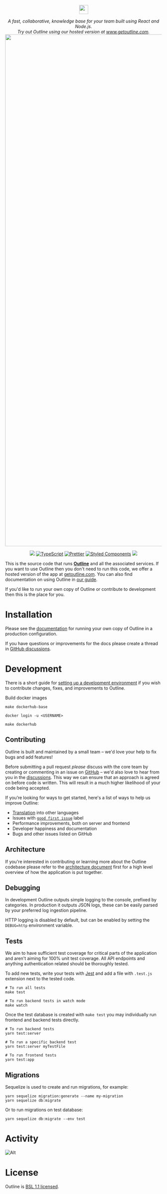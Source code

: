 <p align="center">
  <img src="https://user-images.githubusercontent.com/31465/34380645-bd67f474-eb0b-11e7-8d03-0151c1730654.png" height="29" />
</p>
<p align="center">
  <i>A fast, collaborative, knowledge base for your team built using React and Node.js.<br/>Try out Outline using our hosted version at <a href="https://www.getoutline.com">www.getoutline.com</a>.</i>
  <br/>
  <img width="1640" alt="screenshot" src="https://user-images.githubusercontent.com/380914/110356468-26374600-7fef-11eb-9f6a-f2cc2c8c6590.png">
</p>
<p align="center">
  <a href="https://circleci.com/gh/outline/outline" rel="nofollow"><img src="https://circleci.com/gh/outline/outline.svg?style=shield"></a>
  <a href="http://www.typescriptlang.org" rel="nofollow"><img src="https://img.shields.io/badge/%3C%2F%3E-TypeScript-%230074c1.svg" alt="TypeScript"></a>
  <a href="https://github.com/prettier/prettier"><img src="https://img.shields.io/badge/code_style-prettier-ff69b4.svg?style=flat" alt="Prettier"></a>
  <a href="https://github.com/styled-components/styled-components"><img src="https://img.shields.io/badge/style-%F0%9F%92%85%20styled--components-orange.svg" alt="Styled Components"></a>
  <a href="https://translate.getoutline.com/project/outline" alt="Localized"><img src="https://badges.crowdin.net/outline/localized.svg"></a>
</p>

This is the source code that runs [**Outline**](https://www.getoutline.com) and all the associated services. If you want to use Outline then you don't need to run this code, we offer a hosted version of the app at [getoutline.com](https://www.getoutline.com). You can also find documentation on using Outline in [our guide](https://docs.getoutline.com/s/guide).

If you'd like to run your own copy of Outline or contribute to development then this is the place for you.

# Installation

Please see the [documentation](https://docs.getoutline.com/s/hosting/) for running your own copy of Outline in a production configuration.

If you have questions or improvements for the docs please create a thread in [GitHub discussions](https://github.com/outline/outline/discussions).

# Development

There is a short guide for [setting up a development environment](https://docs.getoutline.com/s/hosting/doc/local-development-5hEhFRXow7) if you wish to contribute changes, fixes, and improvements to Outline.

Build docker images
```shell
make dockerhub-base

docker login -u <USERNAME>

make dockerhub
```

## Contributing

Outline is built and maintained by a small team – we'd love your help to fix bugs and add features!

Before submitting a pull request _please_ discuss with the core team by creating or commenting in an issue on [GitHub](https://www.github.com/outline/outline/issues) – we'd also love to hear from you in the [discussions](https://www.github.com/outline/outline/discussions). This way we can ensure that an approach is agreed on before code is written. This will result in a much higher likelihood of your code being accepted.

If you’re looking for ways to get started, here's a list of ways to help us improve Outline:

- [Translation](docs/TRANSLATION.md) into other languages
- Issues with [`good first issue`](https://github.com/outline/outline/labels/good%20first%20issue) label
- Performance improvements, both on server and frontend
- Developer happiness and documentation
- Bugs and other issues listed on GitHub

## Architecture

If you're interested in contributing or learning more about the Outline codebase
please refer to the [architecture document](docs/ARCHITECTURE.md) first for a high level overview of how the application is put together.

## Debugging

In development Outline outputs simple logging to the console, prefixed by categories. In production it outputs JSON logs, these can be easily parsed by your preferred log ingestion pipeline.

HTTP logging is disabled by default, but can be enabled by setting the `DEBUG=http` environment variable.

## Tests

We aim to have sufficient test coverage for critical parts of the application and aren't aiming for 100% unit test coverage. All API endpoints and anything authentication related should be thoroughly tested.

To add new tests, write your tests with [Jest](https://facebook.github.io/jest/) and add a file with `.test.js` extension next to the tested code.

```shell
# To run all tests
make test

# To run backend tests in watch mode
make watch
```

Once the test database is created with `make test` you may individually run
frontend and backend tests directly.

```shell
# To run backend tests
yarn test:server

# To run a specific backend test
yarn test:server myTestFile

# To run frontend tests
yarn test:app
```

## Migrations

Sequelize is used to create and run migrations, for example:

```shell
yarn sequelize migration:generate --name my-migration
yarn sequelize db:migrate
```

Or to run migrations on test database:

```shell
yarn sequelize db:migrate --env test
```

# Activity

![Alt](https://repobeats.axiom.co/api/embed/ff2e4e6918afff1acf9deb72d1ba6b071d586178.svg "Repobeats analytics image")

# License

Outline is [BSL 1.1 licensed](LICENSE).
